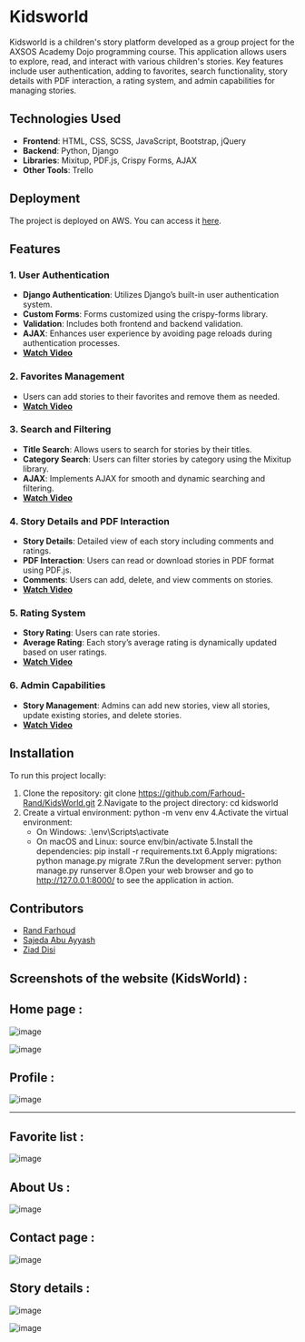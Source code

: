 # Kidsworld

Kidsworld is a children's story platform developed as a group project for the AXSOS Academy Dojo programming course. This application allows users to explore, read, and interact with various children's stories. Key features include user authentication, adding to favorites, search functionality, story details with PDF interaction, a rating system, and admin capabilities for managing stories.

## Technologies Used

- **Frontend**: HTML, CSS, SCSS, JavaScript, Bootstrap, jQuery
- **Backend**: Python, Django
- **Libraries**: Mixitup, PDF.js, Crispy Forms, AJAX
- **Other Tools**: Trello

## Deployment

The project is deployed on AWS. You can access it [here](http://16.171.135.225/).

## Features

### 1. User Authentication
- **Django Authentication**: Utilizes Django’s built-in user authentication system.
- **Custom Forms**: Forms customized using the crispy-forms library.
- **Validation**: Includes both frontend and backend validation.
- **AJAX**: Enhances user experience by avoiding page reloads during authentication processes.
- **[Watch Video](https://drive.google.com/file/d/1bfNjkt7KL0r9-0kS_2kZOuE6GciiHl9H/view?usp=sharing)**

### 2. Favorites Management
- Users can add stories to their favorites and remove them as needed.
- **[Watch Video](https://drive.google.com/file/d/1CAbBKVdOtfu72rM5JEgs9hWnOEoFytLe/view?usp=sharing)**

### 3. Search and Filtering
- **Title Search**: Allows users to search for stories by their titles.
- **Category Search**: Users can filter stories by category using the Mixitup library.
- **AJAX**: Implements AJAX for smooth and dynamic searching and filtering.
- **[Watch Video](https://drive.google.com/file/d/1rkEEeukveSZ1NL9GZlJih695Xn3rPJnQ/view?usp=sharing)**

### 4. Story Details and PDF Interaction
- **Story Details**: Detailed view of each story including comments and ratings.
- **PDF Interaction**: Users can read or download stories in PDF format using PDF.js.
- **Comments**: Users can add, delete, and view comments on stories.
- **[Watch Video](https://drive.google.com/file/d/1E8nn3tjmyq_lMt61osy0wpfZ9Cy6YzK2/view?usp=sharing)**

### 5. Rating System
- **Story Rating**: Users can rate stories.
- **Average Rating**: Each story’s average rating is dynamically updated based on user ratings.
- **[Watch Video](https://drive.google.com/uc?id=1Mfct5I8wmCLtwtUt5Nhf0M3UuULezzzK&export=download)**

### 6. Admin Capabilities
- **Story Management**: Admins can add new stories, view all stories, update existing stories, and delete stories.
- **[Watch Video](https://drive.google.com/file/d/1nS7LJoXBinUi34rImteIgDIg-Pu5SHnI/view?usp=sharing)**

## Installation

To run this project locally:

1. Clone the repository:
   git clone https://github.com/Farhoud-Rand/KidsWorld.git
2.Navigate to the project directory:
   cd kidsworld
3. Create a virtual environment:
   python -m venv env
4.Activate the virtual environment:
   - On Windows:
      .\env\Scripts\activate
   - On macOS and Linux:
      source env/bin/activate
5.Install the dependencies:
   pip install -r requirements.txt
6.Apply migrations:
   python manage.py migrate
7.Run the development server:
   python manage.py runserver
8.Open your web browser and go to http://127.0.0.1:8000/ to see the application in action.

## Contributors

- [Rand Farhoud](https://www.linkedin.com/in/rand-farhoud-301b64184/)
- [Sajeda Abu Ayyash](https://www.linkedin.com/in/sajeda-abu-ayyash-b09351251/)
- [Ziad Disi](https://www.linkedin.com/in/ziad-disi-7945b01ab/)

## Screenshots of the website (KidsWorld) :

Home page :
---

![image](https://github.com/Farhoud-Rand/KidsWorld/assets/162067676/0ce8ef08-1b9e-448e-a3ba-885a802637f8)

![image](https://github.com/Farhoud-Rand/KidsWorld/assets/162067676/e7915464-0dca-4c6f-96b4-0c93d5ce2334)


Profile :
---

![image](https://github.com/Farhoud-Rand/KidsWorld/assets/162067676/8cd6959c-152c-4b66-9377-5dce839a8927)

---

Favorite list :
---

![image](https://github.com/Farhoud-Rand/KidsWorld/assets/162067676/077fe1fe-6904-4cbe-9dc6-33a7e3df136d)

About Us :
---

![image](https://github.com/Farhoud-Rand/KidsWorld/assets/162067676/3c17069c-74d6-408c-a87f-863ae93bb3f5)

Contact page :
---

![image](https://github.com/Farhoud-Rand/KidsWorld/assets/162067676/a61eeab2-77f2-42d0-9efc-271cef5afc02)


Story details :
---

![image](https://github.com/Farhoud-Rand/KidsWorld/assets/162067676/88cc0196-5d74-48d1-bd0c-b7cbf871ebee)


![image](https://github.com/Farhoud-Rand/KidsWorld/assets/162067676/92dd8bec-9e64-45a8-b648-a14e361170fb)

